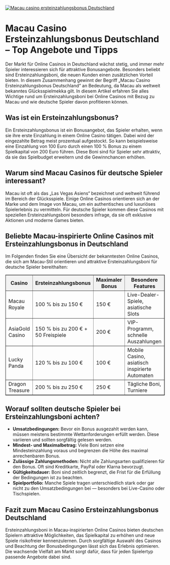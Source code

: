 [![Macau casino ersteinzahlungsbonus Deutschland](https://123-caf.pages.dev/gitsignup.png)](https://vrmoo.ru/Bt82HjjY)

<h1>Macau Casino Ersteinzahlungsbonus Deutschland – Top Angebote und Tipps</h1>  <p>Der Markt für Online Casinos in Deutschland wächst stetig, und immer mehr Spieler interessieren sich für attraktive Bonusangebote. Besonders beliebt sind Ersteinzahlungsboni, die neuen Kunden einen zusätzlichen Vorteil bieten. In diesem Zusammenhang gewinnt der Begriff „Macau Casino Ersteinzahlungsbonus Deutschland“ an Bedeutung, da Macau als weltweit bekanntes Glücksspielmekka gilt. In diesem Artikel erfahren Sie alles Wichtige rund um Ersteinzahlungsboni bei Online Casinos mit Bezug zu Macau und wie deutsche Spieler davon profitieren können.</p>  <h2>Was ist ein Ersteinzahlungsbonus?</h2>  <p>Ein Ersteinzahlungsbonus ist ein Bonusangebot, das Spieler erhalten, wenn sie ihre erste Einzahlung in einem Online Casino tätigen. Dabei wird der eingezahlte Betrag meist prozentual aufgestockt. So kann beispielsweise eine Einzahlung von 100 Euro durch einen 100 % Bonus zu einem Spielkapital von 200 Euro führen. Diese Boni sind für Spieler sehr attraktiv, da sie das Spielbudget erweitern und die Gewinnchancen erhöhen.</p>  <h2>Warum sind Macau Casinos für deutsche Spieler interessant?</h2>  <p>Macau ist oft als das „Las Vegas Asiens“ bezeichnet und weltweit führend im Bereich der Glücksspiele. Einige Online Casinos orientieren sich an der Marke und dem Image von Macau, um ein authentisches und luxuriöses Spielerlebnis zu vermitteln. Für deutsche Spieler kommen diese Casinos mit speziellen Ersteinzahlungsboni besonders infrage, da sie oft exklusive Aktionen und moderne Games bieten.</p>  <h2>Beliebte Macau-inspirierte Online Casinos mit Ersteinzahlungsbonus in Deutschland</h2>  <p>Im Folgenden finden Sie eine Übersicht der bekanntesten Online Casinos, die sich am Macau-Stil orientieren und attraktive Ersteinzahlungsboni für deutsche Spieler bereithalten:</p>  <table border="1" cellpadding="8" cellspacing="0" style="border-collapse: collapse; width: 100%; max-width: 700px;">   <thead>     <tr style="background-color: #f2f2f2;">       <th>Casino</th>       <th>Ersteinzahlungsbonus</th>       <th>Maximaler Bonus</th>       <th>Besondere Features</th>     </tr>   </thead>   <tbody>     <tr>       <td>Macau Royale</td>       <td>100 % bis zu 150 €</td>       <td>150 €</td>       <td>Live-Dealer-Spiele, asiatische Slots</td>     </tr>     <tr>       <td>AsiaGold Casino</td>       <td>150 % bis zu 200 € + 50 Freispiele</td>       <td>200 €</td>       <td>VIP-Programm, schnelle Auszahlungen</td>     </tr>     <tr>       <td>Lucky Panda</td>       <td>120 % bis zu 100 €</td>       <td>100 €</td>       <td>Mobile Casino, asiatisch inspirierte Automaten</td>     </tr>     <tr>       <td>Dragon Treasure</td>       <td>200 % bis zu 250 €</td>       <td>250 €</td>       <td>Tägliche Boni, Turniere</td>     </tr>   </tbody> </table>  <h2>Worauf sollten deutsche Spieler bei Ersteinzahlungsboni achten?</h2>  <ul>   <li><strong>Umsatzbedingungen:</strong> Bevor ein Bonus ausgezahlt werden kann, müssen meistens bestimmte Wettanforderungen erfüllt werden. Diese variieren und sollten sorgfältig gelesen werden.</li>   <li><strong>Mindest- und Maximalbetrag:</strong> Viele Boni setzen eine Mindesteinzahlung voraus und begrenzen die Höhe des maximal anrechenbaren Bonus.</li>   <li><strong>Zulässige Zahlungsmethoden:</strong> Nicht alle Zahlungsarten qualifizieren für den Bonus. Oft sind Kreditkarte, PayPal oder Klarna bevorzugt.</li>   <li><strong>Gültigkeitsdauer:</strong> Boni sind zeitlich begrenzt, die Frist für die Erfüllung der Bedingungen ist zu beachten.</li>   <li><strong>Spielportfolio:</strong> Manche Spiele tragen unterschiedlich stark oder gar nicht zu den Umsatzbedingungen bei — besonders bei Live-Casino oder Tischspielen.</li> </ul>  <h2>Fazit zum Macau Casino Ersteinzahlungsbonus Deutschland</h2>  <p>Ersteinzahlungsboni in Macau-inspirierten Online Casinos bieten deutschen Spielern attraktive Möglichkeiten, das Spielkapital zu erhöhen und neue Spiele risikofreier kennenzulernen. Durch sorgfältige Auswahl des Casinos und Beachtung der Bonusbedingungen lässt sich das Erlebnis optimieren. Die wachsende Vielfalt am Markt sorgt dafür, dass für jeden Spielertyp passende Angebote dabei sind.</p>